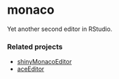 # monaco

Yet another second editor in RStudio. 

### Related projects

- [shinyMonacoEditor](https://github.com/stla/shinyMonacoEditor)
- [aceEditor](https://github.com/stla/aceEditor)
